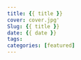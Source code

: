 ```yaml
---
title: {{ title }}
cover: cover.jpg'
Slug: {{ title }}
date: {{ date }}
tags:
categories: [featured]
---
```


